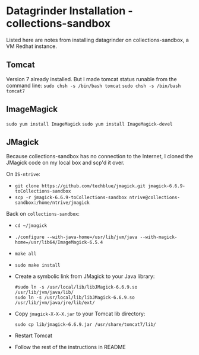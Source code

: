 Datagrinder Installation - collections-sandbox
====================================
Listed here are notes from installing datagrinder on collections-sandbox, a
VM Redhat instance.

## Tomcat
Version 7 already installed. But I made tomcat status runable from the
command line:
`sudo chsh -s /bin/bash tomcat`
`sudo chsh -s /bin/bash tomcat7`

## ImageMagick
`sudo yum install ImageMagick`
`sudo yum install ImageMagick-devel`

## JMagick
Because collections-sandbox has no connection to the Internet, I cloned the JMagick code on my local box and scp'd it over.

On `IS-ntrive`:
* `git clone https://github.com/techblue/jmagick.git jmagick-6.6.9-toCollections-sandbox`
* `scp -r jmagick-6.6.9-toCollections-sandbox ntrive@collections-sandbox:/home/ntrive/jmagick`

Back on `collections-sandbox`:
* `cd ~/jmagick`
* `./configure --with-java-home=/usr/lib/jvm/java --with-magick-home=/usr/lib64/ImageMagick-6.5.4`
* `make all`
* `sudo make install`
* Create a symbolic link from JMagick to your Java library:

      #sudo ln -s /usr/local/lib/libJMagick-6.6.9.so /usr/lib/jvm/java/lib/
      sudo ln -s /usr/local/lib/libJMagick-6.6.9.so /usr/lib/jvm/java/jre/lib/ext/

* Copy `jmagick-X-X-X.jar` to your Tomcat lib directory:

      sudo cp lib/jmagick-6.6.9.jar /usr/share/tomcat7/lib/

* Restart Tomcat
* Follow the rest of the instructions in README
